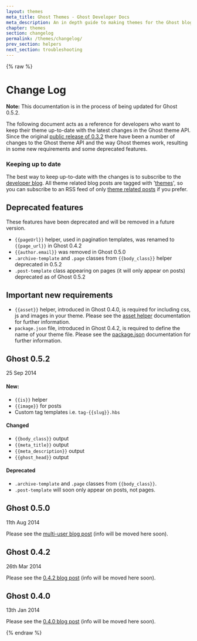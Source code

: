 ```yaml
---
layout: themes
meta_title: Ghost Themes - Ghost Developer Docs
meta_description: An in depth guide to making themes for the Ghost blogging platform. Everything you need to know to build themes for Ghost.
chapter: themes
section: changelog
permalink: /themes/changelog/
prev_section: helpers
next_section: troubleshooting
---
```


{% raw %}

#  Change Log

**Note:** This documentation is in the process of being updated for Ghost 0.5.2.

The following document acts as a reference for developers who  want to keep their theme up-to-date with the latest
changes in the Ghost theme API. Since the original
[public release of 0.3.2](https://github.com/TryGhost/Ghost/releases/tag/0.3.2) there have been a number of changes to
the Ghost theme API and the way Ghost themes work, resulting in some new requirements and some deprecated features.

### Keeping up to date

The best way to keep up-to-date with the changes is to subscribe to the
[developer blog](http://dev.ghost.org). All theme related blog posts are tagged with
'[themes](http://dev.ghost.org/tag/themes/)', so you can subscribe to an RSS feed of only
[theme related posts](http://dev.ghost.org/tag/themes/rss/) if you prefer.

## Deprecated features

These features have been deprecated and will be removed in a future version.

* `{{pageUrl}}` helper, used in pagination templates, was renamed to `{{page_url}}` in Ghost 0.4.2
* `{{author.email}}` was removed in Ghost 0.5.0
* `.archive-template` and `.page` classes from `{{body_class}}` helper deprecated in 0.5.2
* `.post-template` class appearing on pages (it will only appear on posts) deprecated as of Ghost 0.5.2

## Important new requirements

* `{{asset}}` helper, introduced in Ghost 0.4.0, is required for including css, js and images in your theme.
Please see the [asset helper](/themes/helpers/asset/) documentation for further information.
* `package.json` file, introduced in Ghost 0.4.2, is required to define the name of your theme file. Please see the
[package.json](/themes/structure/#package.json) documentation for further information.

## Ghost 0.5.2

<date class="release-date">25 Sep 2014</date>

#### New:

* `{{is}}` helper
* `{{image}}` for posts
* Custom tag templates i.e. `tag-{{slug}}.hbs`

#### Changed

* `{{body_class}}` output
* `{{meta_title}}` output
* `{{meta_description}}` output
* `{{ghost_head}}` output

#### Deprecated

* `.archive-template` and `.page` classes from `{{body_class}}`.
* `.post-template` will soon only appear on posts, not pages.


## Ghost 0.5.0

<date class="release-date">11th Aug 2014</date>

Please see the [multi-user blog post](http://dev.ghost.org/themes-multi-user-ready/) (info will be moved here soon).

## Ghost 0.4.2

<date class="release-date">26th Mar 2014</date>

Please see the [0.4.2 blog post](http://dev.ghost.org/new-for-themes-0-4-2/) (info will be moved here soon).

## Ghost 0.4.0

<date class="release-date">13th Jan 2014</date>

Please see the [0.4.0 blog post](http://dev.ghost.org/ghost-0-4-themes/) (info will be moved here soon).

{% endraw %}